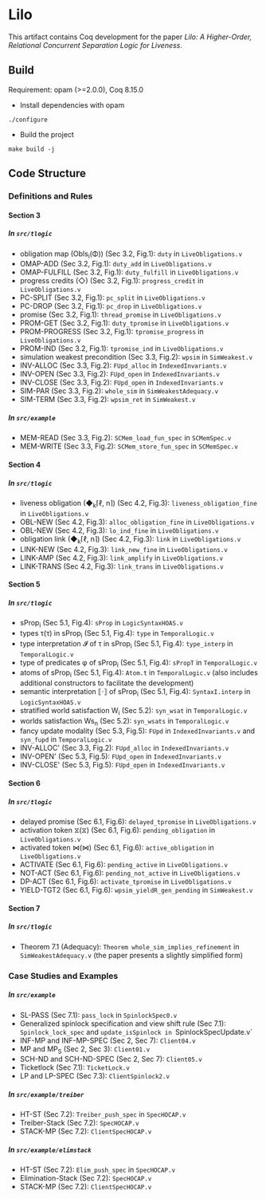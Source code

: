 # Lilo
This artifact contains Coq development for the paper *Lilo: A Higher-Order, Relational Concurrent Separation Logic for Liveness*.
<!-- - `Lilo-source.zip` contains source code. -->
<!-- - `Lilo.zip` contains a docker image (`Lilo.tar`) where you can find the pre-compiled Coq development. -->
<!-- Use following commands to run the image: -->
<!-- ``` -->
<!-- sudo docker load < Lilo.tar -->
<!-- docker run -it Lilo /bin/bash -->
<!-- cd Lilo # in the container -->
<!-- ``` -->

## Build
Requirement: opam (>=2.0.0), Coq 8.15.0
- Install dependencies with opam
```
./configure
```
- Build the project
```
make build -j
```

## Code Structure
### Definitions and Rules
#### Section 3
##### In `src/tlogic`
- obligation map (Obls<sub>i</sub>(Φ)) (Sec 3.2, Fig.1): `duty` in `LiveObligations.v`
- OMAP-ADD (Sec 3.2, Fig.1): `duty_add` in `LiveObligations.v`
- OMAP-FULFILL (Sec 3.2, Fig.1): `duty_fulfill` in `LiveObligations.v`
- progress credits (◇) (Sec 3.2, Fig.1): `progress_credit` in `LiveObligations.v`
- PC-SPLIT (Sec 3.2, Fig.1): `pc_split` in `LiveObligations.v`
- PC-DROP (Sec 3.2, Fig.1): `pc_drop` in `LiveObligations.v`
- promise (Sec 3.2, Fig.1): `thread_promise` in `LiveObligations.v`
- PROM-GET (Sec 3.2, Fig.1): `duty_tpromise` in `LiveObligations.v`
- PROM-PROGRESS (Sec 3.2, Fig.1): `tpromise_progress` in `LiveObligations.v`
- PROM-IND (Sec 3.2, Fig.1): `tpromise_ind` in `LiveObligations.v`
- simulation weakest precondition (Sec 3.3, Fig.2): `wpsim` in `SimWeakest.v`
- INV-ALLOC (Sec 3.3, Fig.2): `FUpd_alloc` in `IndexedInvariants.v`
- INV-OPEN (Sec 3.3, Fig.2): `FUpd_open` in `IndexedInvariants.v`
- INV-CLOSE (Sec 3.3, Fig.2): `FUpd_open` in `IndexedInvariants.v`
- SIM-PAR (Sec 3.3, Fig.2): `whole_sim` in `SimWeakestAdequacy.v`
- SIM-TERM (Sec 3.3, Fig.2): `wpsim_ret` in `SimWeakest.v`
##### In `src/example`
- MEM-READ (Sec 3.3, Fig.2): `SCMem_load_fun_spec` in `SCMemSpec.v`
- MEM-WRITE (Sec 3.3, Fig.2): `SCMem_store_fun_spec` in `SCMemSpec.v`

#### Section 4
##### In `src/tlogic`
- liveness obligation (◆<sub>k</sub>⌈ℓ, n⌉) (Sec 4.2, Fig.3): `liveness_obligation_fine` in `LiveObligations.v`
- OBL-NEW (Sec 4.2, Fig.3): `alloc_obligation_fine` in `LiveObligations.v`
- OBL-NEW (Sec 4.2, Fig.3): `lo_ind_fine` in `LiveObligations.v`
- obligation link (◆<sub>k</sub>⌈ℓ, n⌉) (Sec 4.2, Fig.3): `link` in `LiveObligations.v`
- LINK-NEW (Sec 4.2, Fig.3): `link_new_fine` in `LiveObligations.v`
- LINK-AMP (Sec 4.2, Fig.3): `link_amplify` in `LiveObligations.v`
- LINK-TRANS (Sec 4.2, Fig.3): `link_trans` in `LiveObligations.v`

#### Section 5
##### In `src/tlogic`
- sProp<sub>i</sub> (Sec 5.1, Fig.4): `sProp` in `LogicSyntaxHOAS.v`
- types &#964;(τ) in sProp<sub>i</sub> (Sec 5.1, Fig.4): `type` in `TemporalLogic.v`
- type interpretation 𝓘 of τ in sProp<sub>i</sub> (Sec 5.1, Fig.4): `type_interp` in `TemporalLogic.v`
- type of predicates φ of sProp<sub>i</sub> (Sec 5.1, Fig.4): `sPropT` in `TemporalLogic.v`
- atoms of sProp<sub>i</sub> (Sec 5.1, Fig.4): `Atom.t` in `TemporalLogic.v` (also includes additional constructors to facilitate the development)
- semantic interpretation ⟦⋅⟧ of sProp<sub>i</sub> (Sec 5.1, Fig.4): `SyntaxI.interp` in `LogicSyntaxHOAS.v`
- stratified world satisfaction W<sub>i</sub> (Sec 5.2): `syn_wsat` in `TemporalLogic.v`
- worlds satisfaction Ws<sub>n</sub> (Sec 5.2): `syn_wsats` in `TemporalLogic.v`
- fancy update modality (Sec 5.3, Fig.5): `FUpd` in `IndexedInvariants.v` and `syn_fupd` in `TemporalLogic.v`
- INV-ALLOC' (Sec 3.3, Fig.2): `FUpd_alloc` in `IndexedInvariants.v`
- INV-OPEN' (Sec 5.3, Fig.5): `FUpd_open` in `IndexedInvariants.v`
- INV-CLOSE' (Sec 5.3, Fig.5): `FUpd_open` in `IndexedInvariants.v`

#### Section 6
##### In `src/tlogic`
- delayed promise (Sec 6.1, Fig.6): `delayed_tpromise` in `LiveObligations.v`
- activation token &#10710;(⧖) (Sec 6.1, Fig.6): `pending_obligation` in `LiveObligations.v`
- activated token &#8904;(⋈) (Sec 6.1, Fig.6): `active_obligation` in `LiveObligations.v`
- ACTIVATE (Sec 6.1, Fig.6): `pending_active` in `LiveObligations.v`
- NOT-ACT (Sec 6.1, Fig.6): `pending_not_active` in `LiveObligations.v`
- DP-ACT (Sec 6.1, Fig.6): `activate_tpromise` in `LiveObligations.v`
- YIELD-TGT2 (Sec 6.1, Fig.6): `wpsim_yieldR_gen_pending` in `SimWeakest.v`

#### Section 7
##### In `src/tlogic`
- Theorem 7.1 (Adequacy): `Theorem whole_sim_implies_refinement` in `SimWeakestAdequacy.v` (the paper presents a slightly simplified form)

### Case Studies and Examples
##### In `src/example`
- SL-PASS (Sec 7.1): `pass_lock` in `SpinlockSpec0.v`
- Generalized spinlock specification and view shift rule (Sec 7.1): `Spinlock_lock_spec` and `update_isSpinlock in `SpinlockSpecUpdate.v`
- INF-MP and INF-MP-SPEC (Sec 2, Sec 7): `Client04.v`
- MP and MP<sub>S</sub> (Sec 2, Sec 3): `Client01.v`
- SCH-ND and SCH-ND-SPEC (Sec 2, Sec 7): `Client05.v`
- Ticketlock (Sec 7.1): `TicketLock.v`
- LP and LP-SPEC (Sec 7.3): `ClientSpinlock2.v`
##### In `src/example/treiber`
- HT-ST (Sec 7.2): `Treiber_push_spec` in `SpecHOCAP.v`
- Treiber-Stack (Sec 7.2): `SpecHOCAP.v`
- STACK-MP (Sec 7.2): `ClientSpecHOCAP.v`
##### In `src/example/elimstack`
- HT-ST (Sec 7.2): `Elim_push_spec` in `SpecHOCAP.v`
- Elimination-Stack (Sec 7.2): `SpecHOCAP.v`
- STACK-MP (Sec 7.2): `ClientSpecHOCAP.v`
